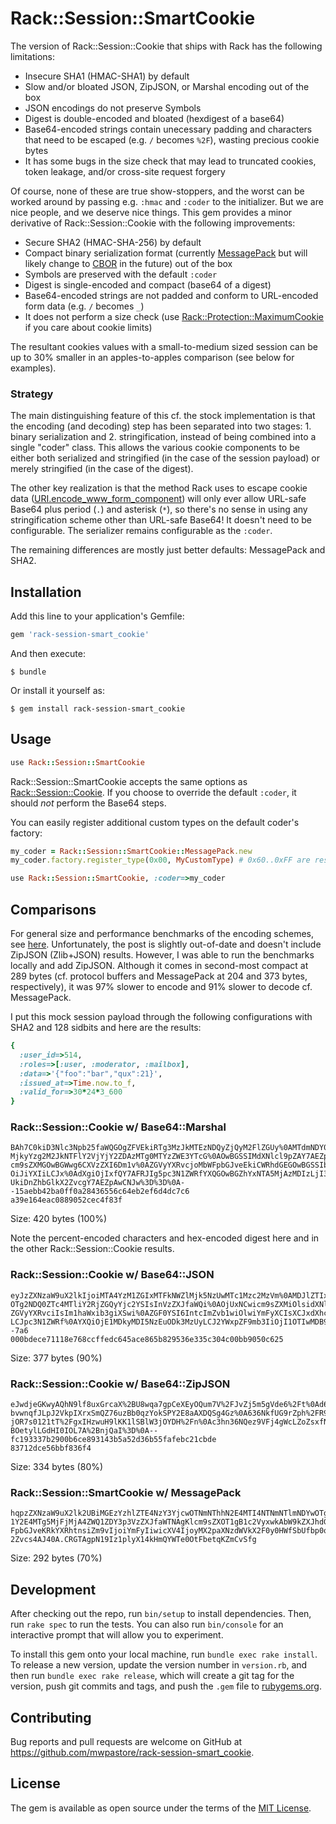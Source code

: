 # Rack::Session::SmartCookie

The version of Rack::Session::Cookie that ships with Rack has the following
limitations:

* Insecure SHA1 (HMAC-SHA1) by default
* Slow and/or bloated JSON, ZipJSON, or Marshal encoding out of the box
* JSON encodings do not preserve Symbols
* Digest is double-encoded and bloated (hexdigest of a base64)
* Base64-encoded strings contain unecessary padding and characters that need to
  be escaped (e.g. `/` becomes `%2F`), wasting precious cookie bytes
* It has some bugs in the size check that may lead to truncated cookies, token
  leakage, and/or cross-site request forgery

Of course, none of these are true show-stoppers, and the worst can be worked
around by passing e.g. `:hmac` and `:coder` to the initializer. But we are nice
people, and we deserve nice things. This gem provides a minor derivative of
Rack::Session::Cookie with the following improvements:

* Secure SHA2 (HMAC-SHA-256) by default
* Compact binary serialization format (currently [MessagePack][3] but will
  likely change to [CBOR][4] in the future) out of the box
* Symbols are preserved with the default `:coder`
* Digest is single-encoded and compact (base64 of a digest)
* Base64-encoded strings are not padded and conform to URL-encoded form data
  (e.g. `/` becomes `_`)
* It does not perform a size check (use [Rack::Protection::MaximumCookie][2]
  if you care about cookie limits)

The resultant cookies values with a small-to-medium sized session can be up to
30% smaller in an apples-to-apples comparison (see below for examples).

### Strategy

The main distinguishing feature of this cf. the stock implementation is that
the encoding (and decoding) step has been separated into two stages: 1. binary
serialization and 2. stringification, instead of being combined into a single
"coder" class. This allows the various cookie components to be either both
serialized and stringified (in the case of the session payload) or merely
stringified (in the case of the digest).

The other key realization is that the method Rack uses to escape cookie data
([URI.encode_www_form_component][5]) will only ever allow URL-safe Base64 plus
period (`.`) and asterisk (`*`), so there's no sense in using any
stringification scheme other than URL-safe Base64! It doesn't need to be
configurable. The serializer remains configurable as the `:coder`.

The remaining differences are mostly just better defaults: MessagePack and
SHA2.

## Installation

Add this line to your application's Gemfile:

```ruby
gem 'rack-session-smart_cookie'
```

And then execute:

```console
$ bundle
```

Or install it yourself as:

```console
$ gem install rack-session-smart_cookie
```

## Usage

```ruby
use Rack::Session::SmartCookie
```

Rack::Session::SmartCookie accepts the same options as
[Rack::Session::Cookie][6]. If you choose to override the default `:coder`, it
should *not* perform the Base64 steps.

You can easily register additional custom types on the default coder's factory:

```ruby
my_coder = Rack::Session::SmartCookie::MessagePack.new
my_coder.factory.register_type(0x00, MyCustomType) # 0x60..0xFF are reserved

use Rack::Session::SmartCookie, :coder=>my_coder
```

## Comparisons

For general size and performance benchmarks of the encoding schemes, see
[here][1]. Unfortunately, the post is slightly out-of-date and doesn't include
ZipJSON (Zlib+JSON) results. However, I was able to run the benchmarks locally
and add ZipJSON. Although it comes in second-most compact at 289 bytes (cf.
protocol buffers and MessagePack at 204 and 373 bytes, respectively), it was
97% slower to encode and 91% slower to decode cf. MessagePack.

I put this mock session payload through the following configurations with SHA2
and 128 sidbits and here are the results:

```ruby
{
  :user_id=>514,
  :roles=>[:user, :moderator, :mailbox],
  :data=>'{"foo":"bar","qux":21}',
  :issued_at=>Time.now.to_f,
  :valid_for=>30*24*3_600
}
```

### Rack::Session::Cookie w/ Base64::Marshal

```
BAh7C0kiD3Nlc3Npb25faWQGOgZFVEkiRTg3MzJkMTEzNDQyZjQyM2FlZGUy%0AMTdmNDY0OWEyOTk5
MjkyYzg2M2JkNTFlY2VjYjY2ZDAzMTg0MTYzZWE3YTcG%0AOwBGSSIMdXNlcl9pZAY7AEZpAgICSSIK
cm9sZXMGOwBGWwg6CXVzZXI6Dm1v%0AZGVyYXRvcjoMbWFpbGJveEkiCWRhdGEGOwBGSSIbeyJmb28i
OiJiYXIiLCJx%0AdXgiOjIxfQY7AFRJIg5pc3N1ZWRfYXQGOwBGZhYxNTA5MjAzMDIzLjI3MzE2%0AN
UkiDnZhbGlkX2ZvcgY7AEZpAwCNJw%3D%3D%0A--15aebb42ba0ff0a28436556c64eb2ef6d4dc7c6
a39e164eac0889052cec4f83f
```

Size: 420 bytes (100%)

Note the percent-encoded characters and hex-encoded digest here and in the
other Rack::Session::Cookie results.

### Rack::Session::Cookie w/ Base64::JSON

```
eyJzZXNzaW9uX2lkIjoiMTA4YzM1ZGIxMTFkNWZlMjk5NzUwMTc1Mzc2MzVm%0AMDJlZTIxMjM4ZmIx
OTg2NDQ0ZTc4MTliY2RjZGQyYjc2YSIsInVzZXJfaWQi%0AOjUxNCwicm9sZXMiOlsidXNlciIsIm1v
ZGVyYXRvciIsIm1haWxib3giXSwi%0AZGF0YSI6IntcImZvb1wiOlwiYmFyXCIsXCJxdXhcIjoyMX0i
LCJpc3N1ZWRf%0AYXQiOjE1MDkyMDI5NzEuODk3MzUyLCJ2YWxpZF9mb3IiOjI1OTIwMDB9%0A--7a6
000bdece71118e768ccffedc645ace865b829536e335c304c00bb9050c625
```

Size: 377 bytes (90%)

### Rack::Session::Cookie w/ Base64::ZipJSON

```
eJwdjeGKwyAQhN9lf8uxGrcaX%2BU8wqa7gpCeXEyOQum7V%2FJvZj5m5gVde6%2Ft%0Ad6kCCcok1h
bvwnqfJLpJ2VkpIXrxSmQZ76uzBb0qzYokSPY2E8aAXDQSg4Gz%0A636NkfUG9rZph%2FR9xYM%2Bmu
jOR7s0121tT%2FgxIHzwuH9lKK1lSBlW3jOYDH%2Fn%0Ac3hn36NQez9VFj4gWcLZoZsxfN1ioCkY%2
BOetylLGdHI0IOL7A%2BnjQaI%3D%0A--fc193337b2900b6ce893143b5a52d36b55fafebc21cbde
83712dce56bbf836f4
```

Size: 334 bytes (80%)

### Rack::Session::SmartCookie w/ MessagePack

```
hqpzZXNzaW9uX2lk2UBiMGEzYzhlZTE4NzY3YjcwOTNmNThhN2E4MTI4NTNmNTlmNDYwOTgwMDA5NGY
1Y2E4MTg5MjFjMjA4ZWQ1ZDY3p3VzZXJfaWTNAgKlcm9sZXOT1gB1c2VyxwkAbW9kZXJhdG9yxwcAbW
FpbGJveKRkYXRhtnsiZm9vIjoiYmFyIiwicXV4IjoyMX2paXNzdWVkX2F0y0HWfSbUfbp0qXZhbGlkX
2Zvcs4AJ40A.CRGTAgpN19Iz1plyX14kHmQYWTe0OtFbetqKZmCvSfg
```

Size: 292 bytes (70%)

## Development

After checking out the repo, run `bin/setup` to install dependencies. Then, run
`rake spec` to run the tests. You can also run `bin/console` for an interactive
prompt that will allow you to experiment.

To install this gem onto your local machine, run `bundle exec rake install`. To
release a new version, update the version number in `version.rb`, and then run
`bundle exec rake release`, which will create a git tag for the version, push
git commits and tags, and push the `.gem` file to
[rubygems.org](https://rubygems.org).

## Contributing

Bug reports and pull requests are welcome on GitHub at
https://github.com/mwpastore/rack-session-smart_cookie.

## License

The gem is available as open source under the terms of the [MIT
License](http://opensource.org/licenses/MIT).

[1]: https://gist.github.com/eirc/1300627
[2]: https://github.com/mwpastore/rack-protection-maximum_cookie
[3]: https://msgpack.org
[4]: http://cbor.io
[5]: https://ruby-doc.org/stdlib-2.4.2/libdoc/uri/rdoc/URI.html#method-c-encode_www_form_component
[6]: http://www.rubydoc.info/gems/rack/Rack/Session/Cookie
